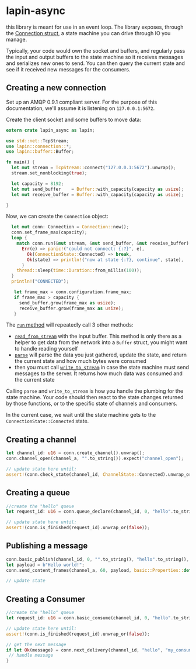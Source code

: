 # lapin-async

this library is meant for use in an event loop. The library exposes, through the
[Connection struct](https://docs.rs/lapin-async/0.1.0/lapin_async/connection/struct.Connection.html),
a state machine you can drive through IO you manage.

Typically, your code would own the socket and buffers, and regularly pass the
input and output buffers to the state machine so it receives messages and
serializes new ones to send. You can then query the current state and see
if it received new messages for the consumers.

## Creating a new connection

Set up an AMQP 0.9.1 compliant server. For the purpose of this documentation,
we'll assume it is listening on `127.0.0.1:5672`.

Create the client socket and some buffers to move data:

```rust
extern crate lapin_async as lapin;

use std::net::TcpStream;
use lapin::connection::*;
use lapin::buffer::Buffer;

fn main() {
  let mut stream = TcpStream::connect("127.0.0.1:5672").unwrap();
  stream.set_nonblocking(true);

  let capacity = 8192;
  let mut send_buffer    = Buffer::with_capacity(capacity as usize);
  let mut receive_buffer = Buffer::with_capacity(capacity as usize);

}
```

Now, we can create the `Connection` object:

```rust
  let mut conn: Connection = Connection::new();
  conn.set_frame_max(capacity);
  loop {
    match conn.run(&mut stream, &mut send_buffer, &mut receive_buffer) {
      Err(e) => panic!("could not connect: {:?}", e),
        Ok(ConnectionState::Connected) => break,
        Ok(state) => println!("now at state {:?}, continue", state),
      }
    thread::sleep(time::Duration::from_millis(100));
  }
  println!("CONNECTED");

   let frame_max = conn.configuration.frame_max;
   if frame_max > capacity {
     send_buffer.grow(frame_max as usize);
     receive_buffer.grow(frame_max as usize);
   }

```

The [`run` method](https://docs.rs/lapin-async/0.1.0/lapin_async/connection/struct.Connection.html#method.run)
will repeatedly call 3 other methods:

- [`read_from_stream`](https://docs.rs/lapin-async/0.1.0/lapin_async/connection/struct.Connection.html#method.read_from_stream) with the input buffer. This method is only there as a helper to get data from the network into a `Buffer` struct, you might want to handle reading yourself
- [`parse`](https://docs.rs/lapin-async/0.1.0/lapin_async/connection/struct.Connection.html#method.parse) will parse the data you just gathered, update the state, and return the current state and how much bytes were consumed
- then you must call [`write_to_stream`](https://docs.rs/lapin-async/0.1.0/lapin_async/connection/struct.Connection.html#method.write_to_stream) in case the state machine must send messages to the server. It returns how much data was consumed and the current state

Calling `parse` and `write_to_stream` is how you handle the plumbing for the state machine.
Your code should then react to the state changes returned by those functions, or to the
specific state of channels and consumers.

In the current case, we wait until the state machine gets to the `ConnectionState::Connected` state.

## Creating a channel

```rust
let channel_id: u16 = conn.create_channel().unwrap();
conn.channel_open(channel_a, "".to_string()).expect("channel_open");

// update state here until:
assert!(conn.check_state(channel_id, ChannelState::Connected).unwrap_or(false));
```

## Creating a queue

```rust
//create the "hello" queue
let request_id: u16 = conn.queue_declare(channel_id, 0, "hello".to_string(), false, false, false, false, false, HashMap::new()).unwrap();

// update state here until:
assert!(conn.is_finished(request_id).unwrap_or(false));
```

## Publishing a message

```rust
conn.basic_publish(channel_id, 0, "".to_string(), "hello".to_string(), false, false).expect("basic_publish");
let payload = b"Hello world!";
conn.send_content_frames(channel_a, 60, payload, basic::Properties::default()));

// update state
```

## Creating a Consumer

```rust
//create the "hello" queue
let request_id: u16 = conn.basic_consume(channel_id, 0, "hello".to_string(), "my_consumer".to_string(), false, true, false, false, HashMap::new()).expect("basic_consume");

// update state here until:
assert!(conn.is_finished(request_id).unwrap_or(false));

// get the next message
if let Ok(message) = conn.next_delivery(channel_id, "hello", "my_consumer") {
 // handle message
}
```

